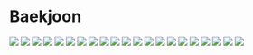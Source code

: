 # Baekjoon

<img src="https://img.shields.io/badge/React-96D7E8?style=for-the-badge&logo=React&logoColor=white">
<img src="https://img.shields.io/badge/Recoil-96D7E8?&style=for-the-badge&logo=Revolut&logoColor=white">
<img src="https://img.shields.io/badge/ReactQuery-96D7E8?&style=for-the-badge&logo=ReactQuery&logoColor=white">
<img src="https://img.shields.io/badge/TypeScript-96D7E8?&style=for-the-badge&logo=TypeScript&logoColor=white">
<img src="https://img.shields.io/badge/Sass-96D7E8?&style=for-the-badge&logo=Sass&logoColor=white">
<img src="https://img.shields.io/badge/uvicorn-0CC1F3?style=for-the-badge&logo=Gunicorn&logoColor=white">
<img src="https://img.shields.io/badge/FastAPi-0CC1F3?style=for-the-badge&logo=FastAPi&logoColor=white">
<img src="https://img.shields.io/badge/python-0CC1F3?style=for-the-badge&logo=python&logoColor=white">
<img src="https://img.shields.io/badge/MySQL-0CC1F3?style=for-the-badge&logo=MySQL&logoColor=white">
<img src="https://img.shields.io/badge/Amazon S3-0CC1F3?style=for-the-badge&logo=Amazon S3&logoColor=white">
<img src="https://img.shields.io/badge/Swagger-0CC1F3?style=for-the-badge&logo=Swagger&logoColor=white">
<img src="https://img.shields.io/badge/YOLO-0052CC?style=for-the-badge&logo=YOLO&logoColor=white">
<img src="https://img.shields.io/badge/PyTorch-0052CC?style=for-the-badge&logo=PyTorch&logoColor=white">
<img src="https://img.shields.io/badge/RabbitMQ-0052CC?style=for-the-badge&logo=RabbitMQ&logoColor=white">
<img src="https://img.shields.io/badge/Celery-0052CC?style=for-the-badge&logo=Celery&logoColor=white">
<img src="https://img.shields.io/badge/Docker-2A667F?style=for-the-badge&logo=Docker&logoColor=white">
<img src="https://img.shields.io/badge/NGINX-2A667F?style=for-the-badge&logo=NGINX&logoColor=white">
<img src="https://img.shields.io/badge/AWS-2A667F?&style=for-the-badge&logo=AmazonAWS&logoColor=white">
<img src="https://img.shields.io/badge/GithubActions-2A667F?&style=for-the-badge&logo=GithubActions&logoColor=white">
<img src="https://img.shields.io/badge/Grafana-193440?style=for-the-badge&logo=Grafana&logoColor=white">
<img src="https://img.shields.io/badge/Prometheus-193440?style=for-the-badge&logo=Prometheus&logoColor=white">
